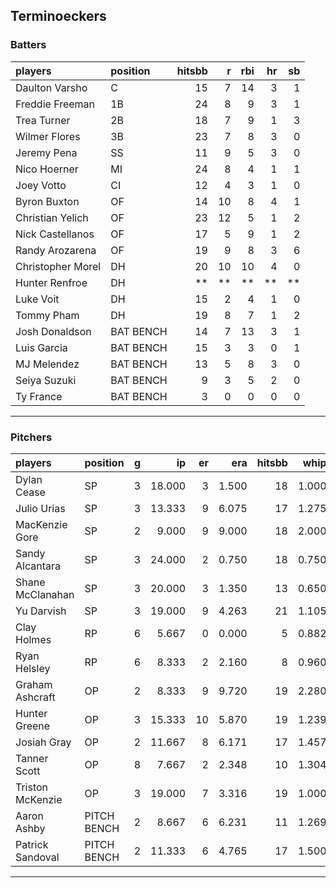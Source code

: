 ## Terminoeckers

### Batters

 
|players           |position  | hitsbb|  r| rbi| hr| sb| 
|:-----------------|:---------|------:|--:|---:|--:|--:| 
|Daulton Varsho    |C         |     15|  7|  14|  3|  1| 
|Freddie Freeman   |1B        |     24|  8|   9|  3|  1| 
|Trea Turner       |2B        |     18|  7|   9|  1|  3| 
|Wilmer Flores     |3B        |     23|  7|   8|  3|  0| 
|Jeremy Pena       |SS        |     11|  9|   5|  3|  0| 
|Nico Hoerner      |MI        |     24|  8|   4|  1|  1| 
|Joey Votto        |CI        |     12|  4|   3|  1|  0| 
|Byron Buxton      |OF        |     14| 10|   8|  4|  1| 
|Christian Yelich  |OF        |     23| 12|   5|  1|  2| 
|Nick Castellanos  |OF        |     17|  5|   9|  1|  2| 
|Randy Arozarena   |OF        |     19|  9|   8|  3|  6| 
|Christopher Morel |DH        |     20| 10|  10|  4|  0| 
|Hunter Renfroe    |DH        |     **| **|  **| **| **| 
|Luke Voit         |DH        |     15|  2|   4|  1|  0| 
|Tommy Pham        |DH        |     19|  8|   7|  1|  2| 
|Josh Donaldson    |BAT BENCH |     14|  7|  13|  3|  1| 
|Luis Garcia       |BAT BENCH |     15|  3|   3|  0|  1| 
|MJ Melendez       |BAT BENCH |     13|  5|   8|  3|  0| 
|Seiya Suzuki      |BAT BENCH |      9|  3|   5|  2|  0| 
|Ty France         |BAT BENCH |      3|  0|   0|  0|  0| 


* * *

### Pitchers

 
|players          |position    |  g|     ip| er|   era| hitsbb|  whip| so|  w| sv| 
|:----------------|:-----------|--:|------:|--:|-----:|------:|-----:|--:|--:|--:| 
|Dylan Cease      |SP          |  3| 18.000|  3| 1.500|     18| 1.000| 25|  2|  0| 
|Julio Urias      |SP          |  3| 13.333|  9| 6.075|     17| 1.275| 15|  2|  0| 
|MacKenzie Gore   |SP          |  2|  9.000|  9| 9.000|     18| 2.000|  5|  0|  0| 
|Sandy Alcantara  |SP          |  3| 24.000|  2| 0.750|     18| 0.750| 17|  2|  0| 
|Shane McClanahan |SP          |  3| 20.000|  3| 1.350|     13| 0.650| 28|  2|  0| 
|Yu Darvish       |SP          |  3| 19.000|  9| 4.263|     21| 1.105| 25|  0|  0| 
|Clay Holmes      |RP          |  6|  5.667|  0| 0.000|      5| 0.882|  5|  0|  4| 
|Ryan Helsley     |RP          |  6|  8.333|  2| 2.160|      8| 0.960| 15|  2|  2| 
|Graham Ashcraft  |OP          |  2|  8.333|  9| 9.720|     19| 2.280|  2|  0|  0| 
|Hunter Greene    |OP          |  3| 15.333| 10| 5.870|     19| 1.239| 19|  0|  0| 
|Josiah Gray      |OP          |  2| 11.667|  8| 6.171|     17| 1.457| 17|  1|  0| 
|Tanner Scott     |OP          |  8|  7.667|  2| 2.348|     10| 1.304|  9|  2|  5| 
|Triston McKenzie |OP          |  3| 19.000|  7| 3.316|     19| 1.000| 18|  2|  0| 
|Aaron Ashby      |PITCH BENCH |  2|  8.667|  6| 6.231|     11| 1.269|  9|  1|  0| 
|Patrick Sandoval |PITCH BENCH |  2| 11.333|  6| 4.765|     17| 1.500| 19|  0|  0| 


* * *


